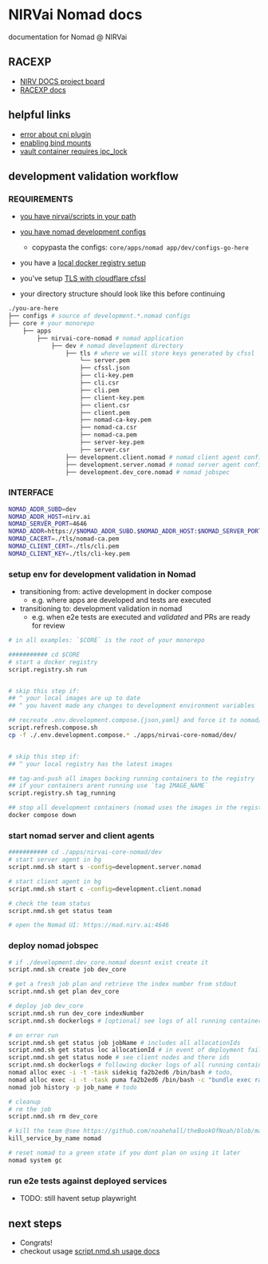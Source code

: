 # NIRVai Nomad docs

documentation for Nomad @ NIRVai

## RACEXP

- [NIRV DOCS project board](https://github.com/orgs/nirv-ai/projects/6/views/1?filterQuery=repo%3A%22nirv-ai%2Fdocs%22)
- [RACEXP docs](https://github.com/noahehall/theBookOfNoah/blob/master/0current/architectural%20thinking/0racexp.md)

## helpful links

- [error about cni plugin](https://discuss.hashicorp.com/t/failed-to-find-plugin-bridge-in-path/3095)
- [enabling bind mounts](https://developer.hashicorp.com/nomad/docs/drivers/docker#enabled-1)
- [vault container requires ipc_lock](https://developer.hashicorp.com/nomad/docs/drivers/docker#allow_caps)

## development validation workflow

### REQUIREMENTS

- [you have nirvai/scripts in your path](../scripts/README.md)
- [you have nomad development configs](../configs/README.md)
  - copypasta the configs: `core/apps/nomad app/dev/configs-go-here`
- you have a [local docker registry setup](../docker/README.md)
- you've setup [TLS with cloudflare cfssl](./tls.md)

- your directory structure should look like this before continuing

```sh
./you-are-here
├── configs # source of development.*.nomad configs
├── core # your monorepo
    ├── apps
        ├── nirvai-core-nomad # nomad application
            ├── dev # nomad development directory
                ├── tls # where we will store keys generated by cfssl
                    └── server.pem
                    ├── cfssl.json
                    ├── cli-key.pem
                    ├── cli.csr
                    ├── cli.pem
                    ├── client-key.pem
                    ├── client.csr
                    ├── client.pem
                    ├── nomad-ca-key.pem
                    ├── nomad-ca.csr
                    ├── nomad-ca.pem
                    ├── server-key.pem
                    ├── server.csr
                ├── development.client.nomad # nomad client agent config
                ├── development.server.nomad # nomad server agent config
                ├── development.dev_core.nomad # nomad jobspec

```

### INTERFACE

```sh
NOMAD_ADDR_SUBD=dev
NOMAD_ADDR_HOST=nirv.ai
NOMAD_SERVER_PORT=4646
NOMAD_ADDR=https://$NOMAD_ADDR_SUBD.$NOMAD_ADDR_HOST:$NOMAD_SERVER_PORT
NOMAD_CACERT=./tls/nomad-ca.pem
NOMAD_CLIENT_CERT=./tls/cli.pem
NOMAD_CLIENT_KEY=./tls/cli-key.pem

```

### setup env for development validation in Nomad

- transitioning from: active development in docker compose
  - e.g. where apps are developed and tests are executed
- transitioning to: development validation in nomad
  - e.g. when e2e tests are executed and _validated_ and PRs are ready for review

```sh
# in all examples: `$CORE` is the root of your monorepo

########### cd $CORE
# start a docker registry
script.registry.sh run


# skip this step if:
## ^ your local images are up to date
## ^ you havent made any changes to development environment variables

## recreate .env.development.compose.{json,yaml} and force it to nomad/dev
script.refresh.compose.sh
cp -f ./.env.development.compose.* ./apps/nirvai-core-nomad/dev/


# skip this step if:
## ^ your local registry has the latest images

## tag-and-push all images backing running containers to the registry
## if your containers arent running use `tag IMAGE_NAME`
script.registry.sh tag_running

## stop all development containers (nomad uses the images in the registry)
docker compose down

```

### start nomad server and client agents

```sh
########### cd ./apps/nirvai-core-nomad/dev
# start server agent in bg
script.nmd.sh start s -config=development.server.nomad

# start client agent in bg
script.nmd.sh start c -config=development.client.nomad

# check the team status
script.nmd.sh get status team

# open the Nomad UI: https://mad.nirv.ai:4646
```

### deploy nomad jobspec

```sh
# if ./development.dev_core.nomad doesnt exist create it
script.nmd.sh create job dev_core

# get a fresh job plan and retrieve the index number from stdout
script.nmd.sh get plan dev_core

# deploy job dev_core
script.nmd.sh run dev_core indexNumber
script.nmd.sh dockerlogs # [optional] see logs of all running containers

# on error run
script.nmd.sh get status job jobName # includes all allocationIds
script.nmd.sh get status loc allocationId # in event of deployment failure
script.nmd.sh get status node # see client nodes and there ids
script.nmd.sh dockerlogs # following docker logs of all running containers
nomad alloc exec -i -t -task sidekiq fa2b2ed6 /bin/bash # todo,
nomad alloc exec -i -t -task puma fa2b2ed6 /bin/bash -c "bundle exec rails c" #todo
nomad job history -p job_name # todo

# cleanup
# rm the job
script.nmd.sh rm dev_core

# kill the team @see https://github.com/noahehall/theBookOfNoah/blob/master/linux/bash_cli_fns/000util.sh
kill_service_by_name nomad

# reset nomad to a green state if you dont plan on using it later
nomad system gc
```

### run e2e tests against deployed services

- TODO: still havent setup playwright

## next steps

- Congrats!
- checkout usage [script.nmd.sh usage docs](./usage.md)
